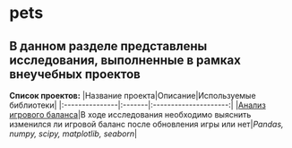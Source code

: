 # pets
## В данном разделе представлены исследования, выполненные в рамках внеучебных проектов

**Список проектов:**
|Название проекта|Описание|Используемые библиотеки|
|:---------------|:-------|:---------------------:|
|[Анализ игрового баланса](games/game_data.ipynb)|В ходе исследования необходимо выяснить изменился ли игровой баланс после обновления игры или нет|*Pandas, numpy, scipy, matplotlib, seaborn*|
